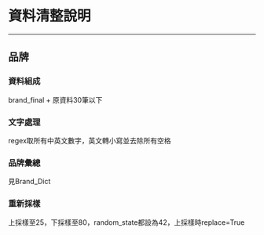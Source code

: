 # 資料清整說明
--------

## 品牌

### 資料組成
brand_final + 原資料30筆以下  

### 文字處理
regex取所有中英文數字，英文轉小寫並去除所有空格  

### 品牌彙總
見Brand_Dict  

### 重新採樣
上採樣至25，下採樣至80，random_state都設為42，上採樣時replace=True  

